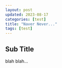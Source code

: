 ```yaml
---
layout: post
updated: 2023-08-17
categories: [test]
title: "Naver Never..."
tags: [test]
---
```


## Sub Title

blah blah...